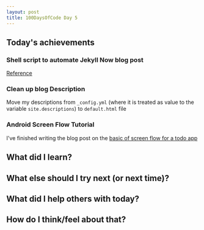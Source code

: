 ```yaml
---
layout: post
title: 100DaysOfCode Day 5
---
```


## Today's achievements

### Shell script to automate Jekyll Now blog post
[Reference](http://linuxcommand.org/lc3_wss0010.php)

### Clean up blog Description
Move my descriptions from `_config.yml` (where it is treated as value to the variable `site.descriptions`) to `default.html` file

### Android Screen Flow Tutorial
I've finished writing the blog post on the [basic of screen flow for a todo app](/2017-02-08-ScreenFlow-Simple-TodoApp.md) 



## What did I learn?

## What else should I try next (or next time)?

## What did I help others with today?

## How do I think/feel about that?

